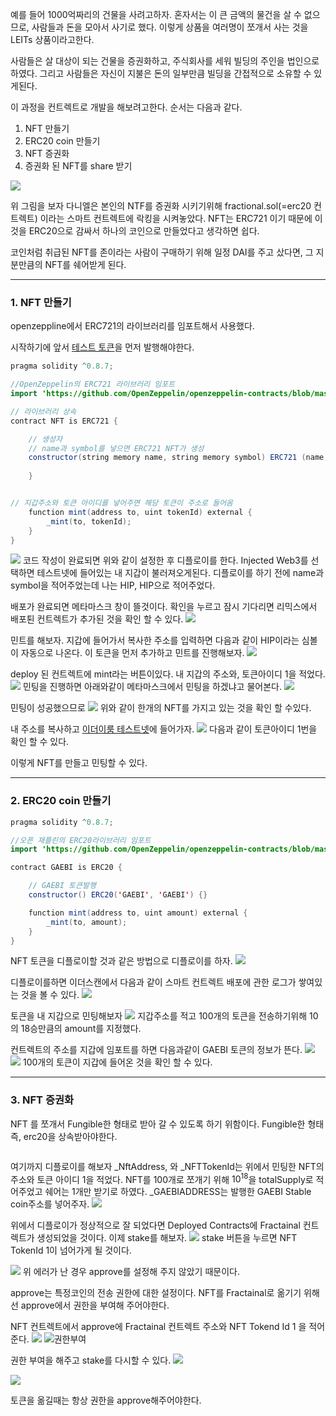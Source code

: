 예를 들어 1000억짜리의 건물을 사려고하자.
혼자서는 이 큰 금액의 물건을 살 수 없으므로, 사람들과 돈을 모아서 사기로 했다.
이렇게 상품을 여러명이 쪼개서 사는 것을 LEITs 상품이라고한다. 

사람들은 살 대상이 되는 건물을 증권화하고, 주식회사를 세워 빌딩의 주인을 법인으로 하였다. 
그리고 사람들은 자신이 지불은 돈의 일부만큼 빌딩을 간접적으로 소유할 수 있게된다. 

이 과정을 컨트렉트로 개발을 해보려고한다. 
순서는 다음과 같다. 

1. NFT 만들기
2. ERC20 coin 만들기
3. NFT 증권화 
4. 증권화 된 NFT를 share 받기

![](https://images.velog.io/images/nnoshel/post/40bf1540-15c1-46ee-a01b-ae17bb53c129/image.png)

위 그림을 보자 다니엘은 본인의 NTF를 증권화 시키기위해
fractional.sol(=erc20 컨트렉트) 이라는 스마트 컨트렉트에 락킹을 시켜놓았다.
NFT는 ERC721 이기 때문에 이것을 ERC20으로 감싸서 하나의 코인으로 만들었다고 생각하면 쉽다. 

코인처럼 취급된 NFT를 존이라는 사람이 구매하기 위해 일정 DAI를 주고 샀다면, 그 지분만큼의 NFT를 쉐어받게 된다. 
_____

### 1. NFT 만들기

openzeppline에서 ERC721의 라이브러리를 임포트해서 사용했다. 

시작하기에 앞서 [테스트 토큰](https://faucets.chain.link/rinkeby)을 먼저 발행해야한다. 
~~~java
pragma solidity ^0.8.7;

//OpenZeppelin의 ERC721 라이브러리 임포트
import 'https://github.com/OpenZeppelin/openzeppelin-contracts/blob/master/contracts/token/ERC721/ERC721.sol';

// 라이브러리 상속
contract NFT is ERC721 {

    // 생성자
    // name과 symbol를 넣으면 ERC721 NFT가 생성
    constructor(string memory name, string memory symbol) ERC721 (name, symbol){
        
    }


// 지갑주소와 토큰 아이디를 넣어주면 해당 토큰이 주소로 들어옴 
    function mint(address to, uint tokenId) external {
        _mint(to, tokenId);
    }
}
~~~


![](https://images.velog.io/images/nnoshel/post/2a3d574b-9935-442e-8e17-be7998ac15c1/image.png)
코드 작성이 완료되면 위와 같이 설정한 후 디플로이를 한다. 
Injected Web3를 선택하면 테스트넷에 들어있는 내 지갑이 불러져오게된다. 
디플로이를 하기 전에 name과 symbol을 적어주었는데 나는 HIP, HIP으로 적어주었다. 

배포가 완료되면 메타마스크 창이 뜰것이다. 
확인을 누르고 잠시 기다리면 리믹스에서 배포퇸 컨트렉트가 추가된 것을 확인 할 수 있다. 
![](https://images.velog.io/images/nnoshel/post/be4ce885-5325-4752-bbb0-63f5664e896f/image.png)

민트를 해보자.
지갑에 들어가서 복사한 주소를 입력하면 다음과 같이 HIP이라는 심볼이 자동으로 나온다.
이 토큰을 먼저 추가하고 민트를 진행해보자.
![](https://images.velog.io/images/nnoshel/post/4398b106-ce42-4393-89a7-823563db3e91/image.png)

deploy 된 컨트렉트에 mint라는 버튼이있다.
내 지갑의 주소와, 토큰아이디 1을 적었다. 
![](https://images.velog.io/images/nnoshel/post/9c39b852-d9ec-47e1-a387-bd1aa1adfca4/%E1%84%89%E1%85%B3%E1%84%8F%E1%85%B3%E1%84%85%E1%85%B5%E1%86%AB%E1%84%89%E1%85%A3%E1%86%BA%202022-03-01%20%E1%84%8B%E1%85%A9%E1%84%92%E1%85%AE%203.55.58.png)
민팅을 진행하면 아래와같이 메타마스크에서 민팅을 하겠냐고 물어본다.
![](https://images.velog.io/images/nnoshel/post/d510c6c4-f3bb-4d9f-b45b-1c0d6afcc216/image.png)

민팅이 성공했으므로 ![](https://images.velog.io/images/nnoshel/post/d00b6796-ca01-4a50-ba37-b7f6552947c0/image.png) 위와 같이 한개의 NFT를 가지고 있는 것을 확인 할 수있다. 


내 주소를 복사하고 [이더이룸 테스트넷](https://rinkeby.etherscan.io/)에 들어가자.
![](https://images.velog.io/images/nnoshel/post/417c4d20-f473-4ca2-bb9d-47eeb8dd1ae8/image.png)
다음과 같이 토큰아이디 1번을 확인 할 수 있다. 

이렇게 NFT를 만들고 민팅할 수 있다. 

____

### 2. ERC20 coin 만들기
~~~java
pragma solidity ^0.8.7;

//오픈 재플린의 ERC20라이브러리 임포트
import 'https://github.com/OpenZeppelin/openzeppelin-contracts/blob/master/contracts/token/ERC20/ERC20.sol';

contract GAEBI is ERC20 {

    // GAEBI 토큰발행
    constructor() ERC20('GAEBI', 'GAEBI') {}

    function mint(address to, uint amount) external {
        _mint(to, amount);
    }
}
~~~
NFT 토큰을 디플로이할 것과 같은 방법으로 디플로이를 하자.
![](https://images.velog.io/images/nnoshel/post/5e0eda72-df7f-4b91-a4f5-b36857434b5c/image.png)

디플로이를하면 이더스캔에서 다음과 같이 스마트 컨트렉트 배포에 관한 로그가 쌓여있는 것을 볼 수 있다. 
![](https://images.velog.io/images/nnoshel/post/e600121c-c27b-4446-b052-4e47030cc940/%E1%84%89%E1%85%B3%E1%84%8F%E1%85%B3%E1%84%85%E1%85%B5%E1%86%AB%E1%84%89%E1%85%A3%E1%86%BA%202022-03-01%20%E1%84%8B%E1%85%A9%E1%84%92%E1%85%AE%204.11.36.png)

토큰을 내 지갑으로 민팅해보자
![](https://images.velog.io/images/nnoshel/post/3db3a93e-a538-4a2d-8bee-0ec349faba05/%E1%84%89%E1%85%B3%E1%84%8F%E1%85%B3%E1%84%85%E1%85%B5%E1%86%AB%E1%84%89%E1%85%A3%E1%86%BA%202022-03-01%20%E1%84%8B%E1%85%A9%E1%84%92%E1%85%AE%204.19.01.png)
지갑주소를 적고 100개의 토큰을 전송하기위해 10의 18승만큼의 amount를 지정했다. 

컨트렉트의 주소를 지갑에 임포트를 하면 다음과같이 GAEBI 토큰의 정보가 뜬다. 
![](https://images.velog.io/images/nnoshel/post/2f66c74a-5ffe-44ab-9349-60609e533a85/image.png)
![](https://images.velog.io/images/nnoshel/post/7a4812ee-54f6-458d-8286-e0bf7bea92c0/image.png)
100개의 토큰이 지갑에 들어온 것을 확인 할 수 있다. 

_____
### 3. NFT 증권화 
NFT 를 쪼개서 Fungible한 형태로 받아 갈 수 있도록 하기 위함이다. 
Fungible한 형태 즉, erc20을 상속받아야한다. 
~~~java

~~~
여기까지 디플로이를 해보자
_NftAddress, 와 _NFTTokenId는 위에서 민팅한 NFT의 주소와 토큰 아이디 1을 적었다. 
NFT를 100개로 쪼개기 위해 $10^18$을 totalSupply로 적어주었고 쉐어는 1개만 받기로 하였다. 
_GAEBIADDRESS는 발행한 GAEBI Stable coin주소를 넣어주자.
![](https://images.velog.io/images/nnoshel/post/a676bef9-c654-4751-bcac-62e0a9a9f45e/%E1%84%89%E1%85%B3%E1%84%8F%E1%85%B3%E1%84%85%E1%85%B5%E1%86%AB%E1%84%89%E1%85%A3%E1%86%BA%202022-03-01%20%E1%84%8B%E1%85%A9%E1%84%92%E1%85%AE%204.55.26.png)

위에서 디플로이가 정상적으로 잘 되었다면 Deployed Contracts에 Fractainal 컨트렉트가 생성되었을 것이다. 
이제 stake를 해보자.
![](https://images.velog.io/images/nnoshel/post/95c6d7ce-e0bb-434c-b12e-95af3f8780bf/image.png)
stake 버튼을 누르면 NFT TokenId 1이 넘어가게 될 것이다. 

![](https://images.velog.io/images/nnoshel/post/7aa7a46d-1be0-4809-aa89-4bd352fb9703/image.png)
위 에러가 난 경우 approve를 설정해 주지 않았기 때문이다. 

approve는 특정코인의 전송 권한에 대한 설정이다. NFT를 Fractainal로 옮기기 위해선 approve에서 권한을 부여해 주어야한다. 

NFT 컨트렉트에서 approve에 Fractainal 컨트렉트 주소와 NFT Tokend Id 1 을 적어준다. 
![](https://images.velog.io/images/nnoshel/post/cd0e012d-975c-4ef4-ae26-b7df330c8f1b/image.png)
![권한부여](https://images.velog.io/images/nnoshel/post/43a58c7d-758b-4855-8b9b-5b38c30d8a37/image.png)

권한 부여을 해주고 stake를 다시할 수 있다. 
![](https://images.velog.io/images/nnoshel/post/e32de4cf-d9b6-43dd-bf02-52d7e42c6d34/image.png)

![](https://images.velog.io/images/nnoshel/post/618eeb0a-564e-4570-be5e-ff05ffd06a84/image.png)

토큰을 옮길때는 항상 권한을 approve해주어야한다. 



